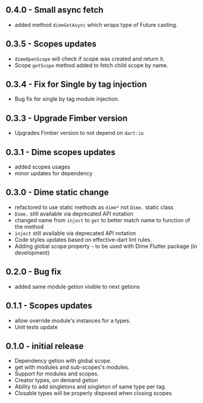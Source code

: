 ## 0.4.0 - Small async fetch
- added method `dimeGetAsync` which wraps type of Future casting.

## 0.3.5 - Scopes updates
- `dimeOpenScope` will check if scope was created and return it. 
- Scope `getScope` method added to fetch child scope by name.

## 0.3.4 - Fix for Single by tag injection
- Bug fix for single by tag module injection.

## 0.3.3 - Upgrade Fimber version
- Upgrades Fimber version to not depend on `dart:io`

## 0.3.1 - Dime scopes updates

- added scopes usages
- minor updates for dependency

## 0.3.0 - Dime static change

- refactored to use static methods as `dime*` not `Dime.` static class
- `Dime.` still available via deprecated API notation
- changed name from `inject` to `get` to better match name to function of the method
- `inject` still available via deprecated API notation
- Code styles updates based on effective-dart lint rules.
- Adding global scope property - to be used with Dime Flutter package (in development)

## 0.2.0 - Bug fix

- added same module getion visible to next getions

## 0.1.1 - Scopes updates

- allow override module's instances for a types.
- Unit tests update

## 0.1.0 - initial release

- Dependency getion with global scope.
- get with modules and sub-scopes's modules.
- Support for modules and scopes.
- Creator types, on demand getion
- Ability to add singletons and singleton of same type per tag.
- Closable types will be properly disposed when closing scopes
